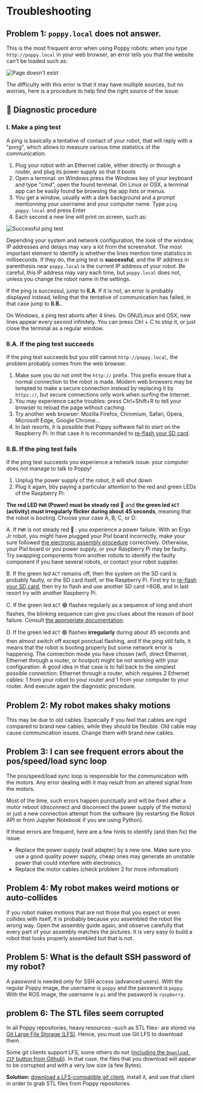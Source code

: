 # Troubleshooting

## Problem 1: `poppy.local` does not answer.

This is the most frequent error when using Poppy robots: when you type `http://poppy.local` in your web browser, an error tells you that the website can't be loaded such as:

![Page doesn't exist](../assembly-guides/ergo-jr/img/IHM/webpage_not_available.jpg)

The difficulty with this error is that it may have multiple sources, but no worries, here is a procedure to help find the right source of the issue:

## 🔧 Diagnostic procedure

### I. Make a ping test
A ping is basically a tentative of contact of your robot, that will reply with a "pong", which allows to measure various time statistics of the communication.

1. Plug your robot with an Ethernet cable, either directly or through a router, and plug its power supply so that it boots 
2. Open a terminal: on Windows press the Windows key of your keyboard and type "cmd", open the found terminal. On Linux or OSX, a terminal app can be easily found be browsing the app lists or menus. 
3. You get a window, usually with a dark background and a prompt mentionning your username and your computer name. Type `ping poppy.local` and press Enter
4. Each second a new line will print on screen, such as:

![Successful ping test](/img/ping.png)

Depending your system and network configuration, the look of the window, IP addresses and delays may vary a lot from the screenshot. The most important element to identify is whether the lines mention time statistics in milliseconds. If they do, the ping test is **successful**, and the IP address in parenthesis near `poppy.local` is the current IP address of your robot. Be careful, this IP address may vary each time, but `poppy.local` does not, unless you change the robot name in the settings.

If the ping is successul, jump to **II.A**. If it is not, an error is probably displayed instead, telling that the tentative of communication has failed, in that case jump to **II.B.**.

On Windows, a ping test aborts after 4 lines. On GNU/Linux and OSX, new lines appear every second infinitely. You can press Ctrl + C to stop it, or just close the terminal as a regular window.

### II.A. If the ping test succeeds

If the ping test succeeds but you still cannot `http://poppy.local`, the problem probably comes from the web browser.

1. Make sure you do not omit the `http://` prefix. This prefix ensure that a normal connection to the robot is made. Modern web browsers may be tempted to make a secure connection instead by replacing it by `https://`, but secure connections only work when surfing the Internet.
2. You may experience cache troubles: press Ctrl+Shift+R to tell your browser to reload the page without caching.
3. Try another web browser: Mozilla Firefox, Chromium, Safari, Opera, Microsoft Edge, Google Chrome...
4. In last resorts, it is possible that Poppy software fail to start on the Raspberry Pi. In that case it is recommanded to [re-flash your SD card](../installation/burn-an-image-file.md).

### II.B. If the ping test fails

If the ping test succeeds you experience a network issue: your computer does not manage to talk to Poppy!
1. Unplug the power supply of the robot, it will shut down
2. Plug it again, bby paying a particular attention to the red and green LEDs of the Raspberry Pi:

**The red LED `PWR` (Power) must be steady red** 🔴 and **the green led `ACT` (activity) must irregularly flicker during about 45 seconds**, meaning that the robot is booting. Choose your case A, B, C, or D:

A. If `PWR` is not steady red 🔴 : you experience a power failure. With an Ergo Jr robot, you might have plugged your Pixl board incorrectly, make your sure followed [the electronic assembly procedure](../assembly-guides/ergo-jr/electronic-assembly.md) correctively. Otherwise, your Pixl board or you power supply, or your Raspberry Pi may be faulty. Try swapping components from another robots to identify the faulty component if you have several robots, or contact your robot supplier.

B. If the green led `ACT` remains off, then the system on the SD card is probably faulty, or the SD card itself, or the Raspberry Pi. First try to [re-flash your SD card](../installation/burn-an-image-file.md), then try to flash and use another SD card >8GB, and in last resort try with another Raspberry Pi.

C. If the green led `ACT` 🟢 flashes regularly as a sequence of long and short flashes, the blinking sequence can give you clues about the reason of boot failure. Consult [the appropriate documentation](https://www.raspberrypi.org/documentation/configuration/led_blink_warnings.md). 

D. If the green led `ACT` 🟢 flashes **irregularly** during about 45 seconds and then almost switch off except ponctual flashing, and if the ping still fails, it means that the robot is booting properly but some network error is happening. The connection mode you have chosen (wifi, direct Ethernet, Ethernet through a router, or hostpot) might be not working with your configuration. A good idea in that case is to fall back to the simplest possible connection: Ethernet through a router, which requires 2 Ethernet cables: 1 from your robot to your router and 1 from your computer to your router. And execute again the diagnostic procedure.

## Problem 2: My robot makes shaky motions

This may be due to old cables. Especially if you feel that cables are rigid compared to brand new cables, while they should be flexible. Old cable may cause communication issues. Change them with brand new cables.

## Problem 3: I can see frequent errors about the pos/speed/load sync loop

The pos/speed/load sync loop is responsible for the communication with the motors. Any error dealing with it may result from an altered signal from the motors.

Most of the time, such errors happen punctually and will be fixed after a motor reboot (disconnect and disconnect the power supply of the motors) or just a new connection attempt from the software (by restarting the Robot API or from Jupyter Notebook if you are using Python).

If these errors are frequent, here are a few hints to identify (and then fix) the issue:
* Replace the power supply (wall adapter) by a new one. Make sure you use a good quality power supply, cheap ones may generate an unstable power that could interfere with electronics.
* Replace the motor cables (check problem 2 for more information) 

## Problem 4: My robot makes weird motions or auto-collides

If you robot makes motions that are not those that you expect or even collides with itself, it is probably because you assembled the robot the wrong way. Open the assembly guide again, and observe carefully that every part of your assembly matches the pictures. It is very easy to build a robot that looks properly assembled but that is not.

## Problem 5: What is the default SSH password of my robot?

A password is needed only for SSH access (advanced users). With the regular Poppy image, the username is `poppy` and the password is `poppy`. With the ROS image, the username is  `pi` and the password is `raspberry`.

## problem 6: The STL files seem corrupted

In all Poppy repositories, heavy resources -such as STL files- are stored via [Git Large File Storage (LFS)](https://git-lfs.github.com/). Hence, you must use Git LFS to download them.

Some git clients support LFS, some others do not ([including the `Download ZIP` button from Github](https://github.com/git-lfs/git-lfs/issues/903)). In that case, the files that you download will appear to be corrupted and with a very low size (a few Bytes).

**Solution:** [download a LFS-compatible git client](https://github.com/git-lfs/git-lfs/releases/latest), install it, and use that client in order to grab STL files from Poppy repositories.